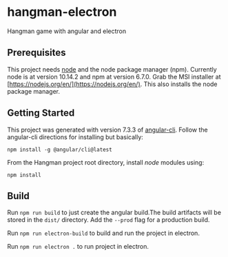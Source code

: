 # hangman-electron
Hangman game with angular and electron

## Prerequisites

This project needs [node](https://nodejs.org/en/) and the node package manager (npm).  Currently node is at version 10.14.2 and npm at version 6.7.0. Grab the MSI installer at [https://nodejs.org/en/](https://nodejs.org/en/). This also installs the node package manager.

## Getting Started

This project was generated with version 7.3.3 of [angular-cli](https://github.com/angular/angular-cli).  Follow the angular-cli directions for installing but basically:

	npm install -g @angular/cli@latest

From the Hangman project root directory, install *node* modules using:

	npm install


## Build

Run `npm run build` to just create the angular build.The build artifacts will be stored in the `dist/` directory. Add the `--prod` flag for a production build.

Run `npm run electron-build` to build and run the project in electron. 

Run `npm run electron .` to run project in electron.
